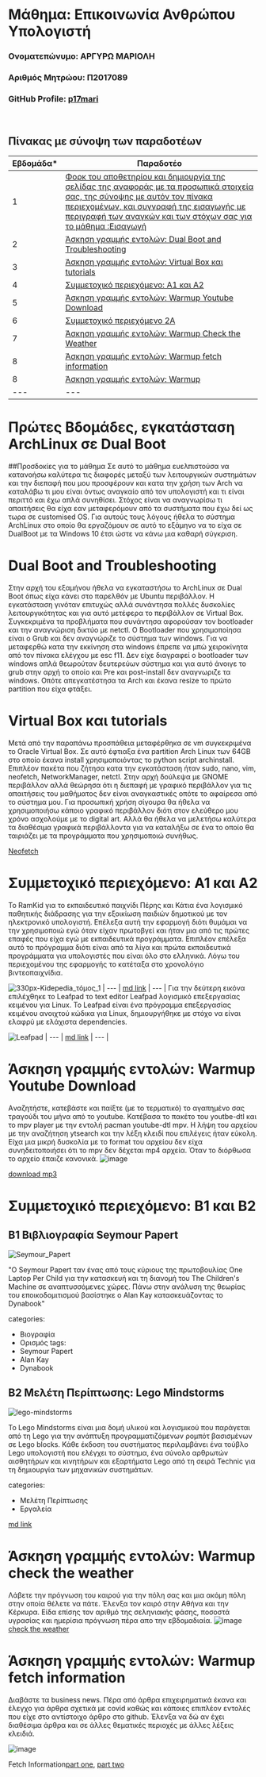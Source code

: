 # Μάθημα: Επικοινωνία Ανθρώπου Υπολογιστή

### Ονοματεπώνυμο: ΑΡΓΥΡΩ ΜΑΡΙΟΛΗ
### Αριθμός Μητρώου: Π2017089
### GitHub Profile: [p17mari](https://github.com/p17mari)
<br />

## Πίνακας με σύνοψη των παραδοτέων

| Εβδομάδα* | Παραδοτέο |
| --- | --- |
| 1 | [Φορκ του αποθετηρίου και δημιουργία της σελίδας της αναφοράς με τα προσωπικά στοιχεία σας, της σύνοψης με αυτόν τον πίνακα περιεχομένων, και συγγραφή της εισαγωγής με περιγραφή των αναγκών και των στόχων σας για το μάθημα :Εισαγωγή](Πρώτες---Βδομάδες,---εγκατάσταση---ArchLinux---σε---Dual---Boot)|
| 2 | [Άσκηση γραμμής εντολών: Dual Boot and Troubleshooting](#Dual---Boot---and---Troubleshooting)|
| 3 | [Άσκηση γραμμής εντολών: Virtual Box και tutorials](Virtual---Box---και---tutorials)|
| 4 | [Συμμετοχικό περιεχόμενο: Α1 και Α2](Συμμετοχικό---περιεχόμενο:---Α1---και---Α2)|
| 5 | [Άσκηση γραμμής εντολών: Warmup Youtube Download](Άσκηση---γραμμής---εντολών:---Warmup---Youtube---Download)|
| 6 | [Συμμετοχικό περιεχόμενο 2A](Συμμετοχικό---περιεχόμενο:---Β1---και---Β2) |
| 7 | [Άσκηση γραμμής εντολών: Warmup Check the Weather](Άσκηση---γραμμής---εντολών:---Warmup---Check---the---Weather)|
| 8 | [Άσκηση γραμμής εντολών: Warmup fetch information](Άσκηση---γραμμής---εντολών:---Warmup---fetch---information)|
| 8 | [Άσκηση γραμμής εντολών: Warmup]() |
| --- | --- |

# Πρώτες Βδομάδες, εγκατάσταση ArchLinux σε Dual Boot
##Προσδοκίες για το μάθημα
Σε αυτό το μάθημα ευελπιστούσα να κατανοήσω καλύτερα τις διαφορές μεταξύ των λειτουργικών συστημάτων και την διεπαφή που μου προσφέρουν και κατα την χρήση των Arch να καταλάβω τι μου είναι όντως αναγκαίο από τον υπολογιστή και τι είναι περιττό και έχω απλά συνηθίσει. Στόχος είναι να αναγνωρίσω τι απαιτήσεις θα είχα εαν μεταφερόμουν από τα συστήματα που έχω δεί ως τωρα σε customised OS.
Για αυτούς τους λόγους ήθελα το σύστημα ArchLinux στο οποίο θα εργαζόμουν σε αυτό το εξάμηνο να το είχα σε DualBoot με τα Windows 10 έτσι ώστε να κάνω μια καθαρή σύγκριση.

# Dual Boot and Troubleshooting
Στην αρχή του εξαμήνου ήθελα να εγκαταστήσω το ArchLinux σε Dual Boot όπως είχα κάνει στο παρελθόν με Ubuntu περιβάλλον. Η εγκατάσταση γινόταν επιτυχώς αλλά συνάντησα πολλές δυσκολίες λειτουργικότητας και για αυτό μετέφερα το περιβάλλον σε Virtual Box. Συγκεκριμένα τα προβλήματα που συνάντησα αφορούσαν τον bootloader και την αναγνώριση δικτύο με netctl. Ο Bootloader που χρησιμοποίησα είναι ο Grub και δεν αναγνώριζε το σύστημα των windows. Για να μεταφερθώ κατα την εκκίνηση στα windows έπρεπε να μπώ χειροκίνητα από τον πίνακα ελέγχου με esc f11. Δεν είχε διαγραφεί ο bootloader των windows απλά θεωρούταν δευτερεύων σύστημα και για αυτό άνοιγε το grub στην αρχή το οποίο και Pre και post-install δεν αναγνωριζε τα windows. Οπότε απεγκατέστησα τα Arch και έκανα resize το πρώτο partition που είχα φτάξει.

# Virtual Box και tutorials
Μετά από την παραπάνω προσπάθεια μεταφέρθηκα σε vm συγκεκριμένα το Oracle Virtual Box. Σε αυτό έφτιαξα ένα partition Arch Linux των 64GB στο οποίο έκανα install χρησιμοποιόντας το python script archinstall. Επιπλέον πακέτα που ζήτησα κατα την εγκατάσταση ήταν sudo, nano, vim, neofetch, NetworkManager, netctl. Στην αρχή δούλεψα με GNOME περιβάλλον αλλά θεώρησα ότι η διεπαφή με γραφικό περιβάλλον για τις απαιτήσεις του μαθήματος δεν είναι αναγκαστικές οπότε το αφαίρεσα από το σύστημα μου. Για προσωπική χρήση σίγουρα θα ήθελα να χρησιμοποιήσω κάποιο γραφικό περιβάλλον διότι στον ελεύθερο μου χρόνο ασχολούμε με το digital art. Αλλά θα ήθελα να μελετήσω καλύτερα τα διαθέσιμα γραφικά περιβάλλοντα για να καταλήξω σε ένα το οποίο θα ταιριάζει με τα προγράμματα που χρησιμοποιώ συνήθως.

[Neofetch](https://asciinema.org/a/463566)

# Συμμετοχικό περιεχόμενο: Α1 και Α2
Το RamKid για το εκπαιδευτικό παιχνίδι Πέρης και Κάτια ένα λογισμικό παθητικής διάδρασης για την εξοικίωση παιδιών δημοτικού με τον ηλεκτρονικό υπολογιστή. Επέλεξα αυτή την εφαρμογή διότι θυμάμαι να την χρησιμοποιώ εγώ όταν είχαν πρωτοβγεί και ήταν μια από τις πρώτες επαφές που είχα εγώ με εκπαιδευτικά προγράμματα. Επιπλέον επέλεξα αυτό το πρόγραμμα διότι είναι από τα λίγα και πρώτα εκπαιδευτικά προγράμματα για υπολογιστές που είναι όλο στο ελληνικά. Λόγω του περιεχομένου της εφαρμογής το κατέταξα στο χρονολόγιο βιντεοπαιχνίδια.

![330px-Kidepedia_τόμος_1](https://user-images.githubusercontent.com/43947917/144871199-b6eb8644-9932-485d-94a4-68a8c4371079.png)
| --- |
[md link](https://github.com/p17mari/_gallery/blob/master/ramkid.md)
| --- |
Για την δεύτερη εικόνα επιλέχθηκε το Leafpad το text editor Leafpad λογισμικό επεξεργασίας κειμένου για Linux.
Το Leafpad είναι ένα πρόγραμμα επεξεργασίας κειμένου ανοιχτού κώδικα για Linux, δημιουργήθηκε με στόχο να είναι ελαφρύ με ελάχιστα dependencies. 

![Leafpad](https://user-images.githubusercontent.com/43947917/144891270-dc3aca5c-567a-4187-abaa-7dfee82a82f1.png)
| --- |
[md link](https://github.com/p17mari/_gallery/blob/master/Leafpad.md)
| --- |


# Άσκηση γραμμής εντολών: Warmup Youtube Download
Aναζητήστε, κατεβάστε και παίξτε (με το τερματικό) το αγαπημένο σας τραγούδι του μήνα από το youtube. Κατέβασα το πακέτο του youtbe-dtl και το mpv player με την εντολή pacman youtube-dtl mpv. Η λήψη του αρχείου με την αναζήτηση ytsearch και την λέξη κλειδί που επιλέγεις ήταν εύκολη. Είχα μια μικρή δυσκολία με το format του αρχείου δεν είχα συνηδειτοποιήσει ότι το mpv δεν δέχεται mp4 αρχεία. Όταν το διόρθωσα το αρχείο έπαιζε κανονικά.
![image](https://user-images.githubusercontent.com/43947917/151203784-d2bc0055-5ebd-44d6-8d4d-f18614a282d3.png)

[download mp3](https://asciinema.org/a/463720)


# Συμμετοχικό περιεχόμενο: Β1 και Β2
## Β1 Βιβλιογραφία Seymour Papert

![Seymour_Papert](https://user-images.githubusercontent.com/43947917/151183355-a2331a2f-a925-4d7b-9751-72fc4ccbb6a5.jpg)

"Ο Seymour Papert ταν ένας από τους κύριους της πρωτοβουλίας One Laptop Per Child για την κατασκευή και τη διανομή του The Children's Machine σε αναπτυσσόμενες χώρες. Πάνω στην ανάλυση της θεωρίας του εποικοδομιτισμού βασίστηκε ο Alan Kay κατασκευάζοντας το Dynabook"

categories:
  - Βιογραφία 
  - Ορισμός 
tags:
  - Seymour Papert
  - Alan Kay
  - Dynabook

## Β2 Μελέτη Περίπτωσης: Lego Mindstorms
![lego-mindstorms](https://user-images.githubusercontent.com/43947917/151206662-1154cf40-01a0-4284-9d38-af6bb8afacc3.jpg)

Το Lego Mindstorms είναι μια δομή υλικού και λογισμικού που παράγεται από τη Lego για την ανάπτυξη προγραμματιζόμενων ρομπότ βασισμένων σε Lego blocks. Κάθε έκδοση του συστήματος περιλαμβάνει ένα τούβλο Lego υπολογιστή που ελέγχει το σύστημα, ένα σύνολο αρθρωτών αισθητήρων και κινητήρων και εξαρτήματα Lego από τη σειρά Technic για τη δημιουργία των μηχανικών συστημάτων.

categories:
  - Μελέτη Περίπτωσης
  - Εργαλεία

[md link](https://github.com/p17mari/site/blob/master/_biography/seymour-papert.md)

# Άσκηση γραμμής εντολών: Warmup check the weather
Λάβετε την πρόγνωση του καιρού για την πόλη σας και μια ακόμη πόλη στην οποία θέλετε να πάτε. Έλενξα τον καιρό στην Αθήνα και την Κέρκυρα. Είδα επίσης τον αριθμό της σεληνιακής φάσης, ποσοστά υγρασίας και ημερίσια πρόγνωση πέρα απο την εβδομαδιαία. 
![image](https://user-images.githubusercontent.com/43947917/151201790-4d91de92-1446-40b8-8508-d962dbfd93b2.png)
[check the weather](https://asciinema.org/a/463741)

# Άσκηση γραμμής εντολών: Warmup fetch information
Διαβάστε τα business news. Πέρα από άρθρα επιχειρηματικά έκανα και έλεγχο για άρθρα σχετικά με covid καθώς και κάποιες επιπλέον εντολές που είχε στο αντίστοιχο άρθρο στο github. Έλενξα να δώ αν έχει διαθέσιμα άρθρα και σε άλλες θεματικές περιοχές με άλλες λέξεις κλειδιά.

![image](https://user-images.githubusercontent.com/43947917/151202835-bc9f4c91-c5b0-494a-aeeb-37c454cbb8c9.png)

Fetch Information[part one](https://asciinema.org/a/463738), [part two](https://asciinema.org/a/463742)


